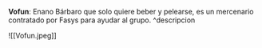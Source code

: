 **Vofun**: Enano Bárbaro que solo quiere beber y pelearse, es un mercenario contratado por Fasys para ayudar al grupo.
^descripcion

![[Vofun.jpeg]]